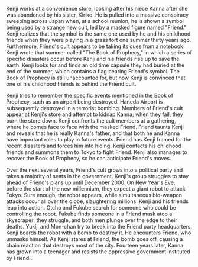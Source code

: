 Kenji works at a convenience store, looking after his niece Kanna after she was abandoned by his sister, Kiriko. He is pulled into a massive conspiracy sweeping across Japan when, at a school reunion, he is shown a symbol being used by a strange new cult, led by a masked figure named "Friend." Kenji realizes that the symbol is the same one used by he and his childhood friends when they were playing in a grass fort one summer thirty years ago. Furthermore, Friend's cult appears to be taking its cues from a notebook Kenji wrote that summer called "The Book of Prophecy," in which a series of specific disasters occur before Kenji and his friends rise up to save the earth. Kenji looks for and finds an old time capsule they had buried at the end of the summer, which contains a flag bearing Friend's symbol. The Book of Prophecy is still unaccounted for, but now Kenji is convinced that one of his childhood friends is behind the Friend cult.

Kenji tries to remember the specific events mentioned in the Book of Prophecy, such as an airport being destroyed. Haneda Airport is subsequently destroyed in a terrorist bombing. Members of Friend's cult appear at Kenji's store and attempt to kidnap Kanna; when they fail, they burn the store down. Kenji confronts the cult members at a gathering, where he comes face to face with the masked Friend. Friend taunts Kenji and reveals that he is really Kanna's father, and that both he and Kanna have important roles to play in future events. Friend has Kenji framed for the recent disasters and forces him into hiding. Kenji contacts his childhood friends and summons them to Tokyo to fight Friend. Kenji also manages to recover the Book of Prophecy, so he can anticipate Friend's moves.

Over the next several years, Friend's cult grows into a political party and takes a majority of seats in the government. Kenji's group struggles to stay ahead of Friend's plans up until December 2000. On New Year's Eve, before the start of the new millennium, they expect a giant robot to attack Tokyo. Sure enough, the robot appears, while simultaneous bio-weapon attacks occur all over the globe, slaughtering millions. Kenji and his friends leap into action. Otcho and Fukube search for someone who could be controlling the robot. Fukube finds someone in a Friend mask atop a skyscraper; they struggle, and both men plunge over the edge to their deaths. Yukiji and Mon-chan try to break into the Friend party headquarters. Kenji boards the robot with a bomb to destroy it. He encounters Friend, who unmasks himself. As Kenji stares at Friend, the bomb goes off, causing a chain reaction that destroys most of the city. Fourteen years later, Kanna has grown into a teenager and resists the oppressive government instituted by Friend...